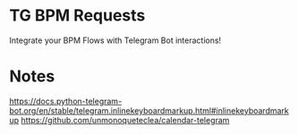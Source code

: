 # TG BPM Requests

Integrate your BPM Flows with Telegram Bot interactions!


# Notes

https://docs.python-telegram-bot.org/en/stable/telegram.inlinekeyboardmarkup.html#inlinekeyboardmarkup
https://github.com/unmonoqueteclea/calendar-telegram    
   